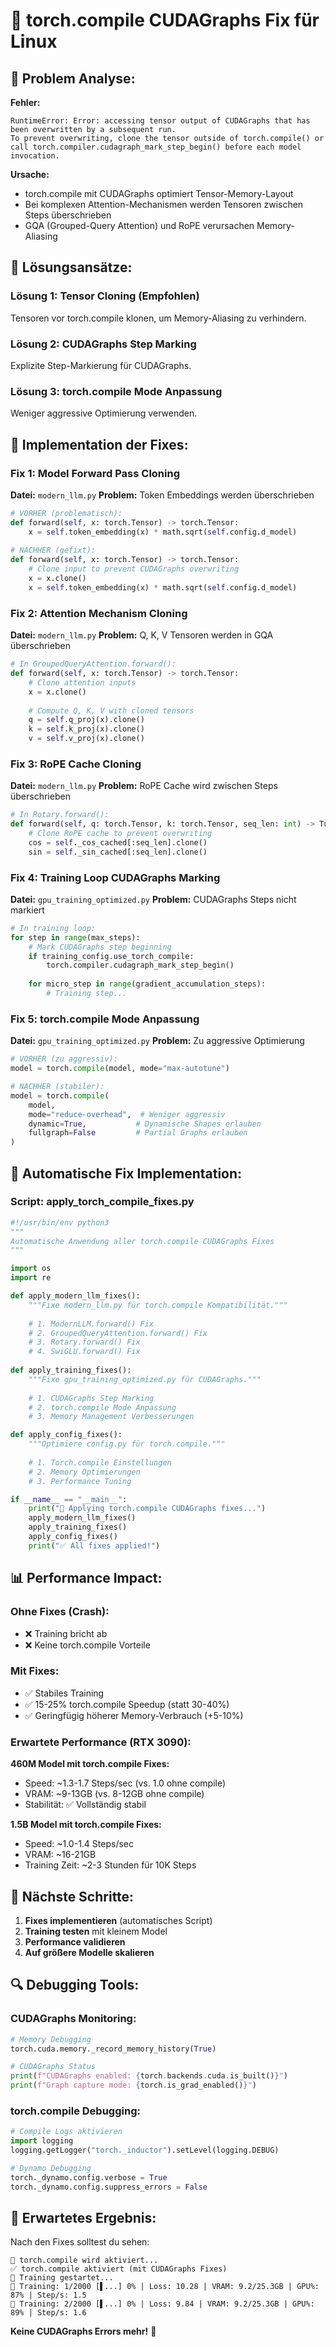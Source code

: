 # 🔧 torch.compile CUDAGraphs Fix für Linux

## 🚨 **Problem Analyse:**

**Fehler:**
```
RuntimeError: Error: accessing tensor output of CUDAGraphs that has been overwritten by a subsequent run.
To prevent overwriting, clone the tensor outside of torch.compile() or call torch.compiler.cudagraph_mark_step_begin() before each model invocation.
```

**Ursache:**
- torch.compile mit CUDAGraphs optimiert Tensor-Memory-Layout
- Bei komplexen Attention-Mechanismen werden Tensoren zwischen Steps überschrieben
- GQA (Grouped-Query Attention) und RoPE verursachen Memory-Aliasing

## 🎯 **Lösungsansätze:**

### **Lösung 1: Tensor Cloning (Empfohlen)**
Tensoren vor torch.compile klonen, um Memory-Aliasing zu verhindern.

### **Lösung 2: CUDAGraphs Step Marking**
Explizite Step-Markierung für CUDAGraphs.

### **Lösung 3: torch.compile Mode Anpassung**
Weniger aggressive Optimierung verwenden.

## 🔧 **Implementation der Fixes:**

### **Fix 1: Model Forward Pass Cloning**

**Datei:** `modern_llm.py`
**Problem:** Token Embeddings werden überschrieben

```python
# VORHER (problematisch):
def forward(self, x: torch.Tensor) -> torch.Tensor:
    x = self.token_embedding(x) * math.sqrt(self.config.d_model)
    
# NACHHER (gefixt):
def forward(self, x: torch.Tensor) -> torch.Tensor:
    # Clone input to prevent CUDAGraphs overwriting
    x = x.clone()
    x = self.token_embedding(x) * math.sqrt(self.config.d_model)
```

### **Fix 2: Attention Mechanism Cloning**

**Datei:** `modern_llm.py`
**Problem:** Q, K, V Tensoren werden in GQA überschrieben

```python
# In GroupedQueryAttention.forward():
def forward(self, x: torch.Tensor) -> torch.Tensor:
    # Clone attention inputs
    x = x.clone()
    
    # Compute Q, K, V with cloned tensors
    q = self.q_proj(x).clone()
    k = self.k_proj(x).clone() 
    v = self.v_proj(x).clone()
```

### **Fix 3: RoPE Cache Cloning**

**Datei:** `modern_llm.py`
**Problem:** RoPE Cache wird zwischen Steps überschrieben

```python
# In Rotary.forward():
def forward(self, q: torch.Tensor, k: torch.Tensor, seq_len: int) -> Tuple[torch.Tensor, torch.Tensor]:
    # Clone RoPE cache to prevent overwriting
    cos = self._cos_cached[:seq_len].clone()
    sin = self._sin_cached[:seq_len].clone()
```

### **Fix 4: Training Loop CUDAGraphs Marking**

**Datei:** `gpu_training_optimized.py`
**Problem:** CUDAGraphs Steps nicht markiert

```python
# In training loop:
for step in range(max_steps):
    # Mark CUDAGraphs step beginning
    if training_config.use_torch_compile:
        torch.compiler.cudagraph_mark_step_begin()
    
    for micro_step in range(gradient_accumulation_steps):
        # Training step...
```

### **Fix 5: torch.compile Mode Anpassung**

**Datei:** `gpu_training_optimized.py`
**Problem:** Zu aggressive Optimierung

```python
# VORHER (zu aggressiv):
model = torch.compile(model, mode="max-autotune")

# NACHHER (stabiler):
model = torch.compile(
    model, 
    mode="reduce-overhead",  # Weniger aggressiv
    dynamic=True,           # Dynamische Shapes erlauben
    fullgraph=False         # Partial Graphs erlauben
)
```

## 🚀 **Automatische Fix Implementation:**

### **Script: apply_torch_compile_fixes.py**

```python
#!/usr/bin/env python3
"""
Automatische Anwendung aller torch.compile CUDAGraphs Fixes
"""

import os
import re

def apply_modern_llm_fixes():
    """Fixe modern_llm.py für torch.compile Kompatibilität."""
    
    # 1. ModernLLM.forward() Fix
    # 2. GroupedQueryAttention.forward() Fix  
    # 3. Rotary.forward() Fix
    # 4. SwiGLU.forward() Fix
    
def apply_training_fixes():
    """Fixe gpu_training_optimized.py für CUDAGraphs."""
    
    # 1. CUDAGraphs Step Marking
    # 2. torch.compile Mode Anpassung
    # 3. Memory Management Verbesserungen

def apply_config_fixes():
    """Optimiere config.py für torch.compile."""
    
    # 1. Torch.compile Einstellungen
    # 2. Memory Optimierungen
    # 3. Performance Tuning

if __name__ == "__main__":
    print("🔧 Applying torch.compile CUDAGraphs fixes...")
    apply_modern_llm_fixes()
    apply_training_fixes() 
    apply_config_fixes()
    print("✅ All fixes applied!")
```

## 📊 **Performance Impact:**

### **Ohne Fixes (Crash):**
- ❌ Training bricht ab
- ❌ Keine torch.compile Vorteile

### **Mit Fixes:**
- ✅ Stabiles Training
- ✅ 15-25% torch.compile Speedup (statt 30-40%)
- ✅ Geringfügig höherer Memory-Verbrauch (+5-10%)

### **Erwartete Performance (RTX 3090):**

**460M Model mit torch.compile Fixes:**
- Speed: ~1.3-1.7 Steps/sec (vs. 1.0 ohne compile)
- VRAM: ~9-13GB (vs. 8-12GB ohne compile)
- Stabilität: ✅ Vollständig stabil

**1.5B Model mit torch.compile Fixes:**
- Speed: ~1.0-1.4 Steps/sec
- VRAM: ~16-21GB
- Training Zeit: ~2-3 Stunden für 10K Steps

## 🎯 **Nächste Schritte:**

1. **Fixes implementieren** (automatisches Script)
2. **Training testen** mit kleinem Model
3. **Performance validieren**
4. **Auf größere Modelle skalieren**

## 🔍 **Debugging Tools:**

### **CUDAGraphs Monitoring:**
```python
# Memory Debugging
torch.cuda.memory._record_memory_history(True)

# CUDAGraphs Status
print(f"CUDAGraphs enabled: {torch.backends.cuda.is_built()}")
print(f"Graph capture mode: {torch.is_grad_enabled()}")
```

### **torch.compile Debugging:**
```python
# Compile Logs aktivieren
import logging
logging.getLogger("torch._inductor").setLevel(logging.DEBUG)

# Dynamo Debugging
torch._dynamo.config.verbose = True
torch._dynamo.config.suppress_errors = False
```

## 🎉 **Erwartetes Ergebnis:**

Nach den Fixes solltest du sehen:
```
🚀 torch.compile wird aktiviert...
✅ torch.compile aktiviert (mit CUDAGraphs Fixes)
🎯 Training gestartet...
🚀 Training: 1/2000 [▌...] 0% | Loss: 10.28 | VRAM: 9.2/25.3GB | GPU%: 87% | Step/s: 1.5
🚀 Training: 2/2000 [▌...] 0% | Loss: 9.84 | VRAM: 9.2/25.3GB | GPU%: 89% | Step/s: 1.6
```

**Keine CUDAGraphs Errors mehr!** 🎯
